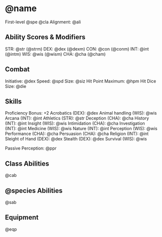 # @name
First-level @spe @cla
Alignment: @ali

## Ability Scores & Modifiers
STR: @str (@strm)
DEX: @dex (@dexm)
CON: @con (@conm)
INT: @int (@intm)
WIS: @wis (@wism)
CHA: @cha (@cham)

## Combat
Initiative: @dex
Speed: @spd
Size: @siz
Hit Point Maximum: @hpm
Hit Dice Size: @die

## Skills
Proficiency Bonus: +2
Acrobatics (DEX): @dex
Animal handling (WIS): @wis
Arcana (INT): @int
Athletics (STR): @str
Deception (CHA): @cha
History (INT): @int
Insight (WIS): @wis
Intimidation (CHA): @cha
Investigation (INT): @int
Medicine (WIS): @wis
Nature (INT): @int
Perception (WIS): @wis
Performance (CHA): @cha
Persuasion (CHA): @cha
Religion (INT): @int
Sleight of Hand (DEX): @dex
Stealth (DEX): @dex
Survival (WIS): @wis

Passive Perception: @ppr

## Class Abilities
@cab

## @species Abilities
@sab

## Equipment
@eqp
